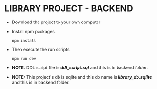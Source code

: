 # LIBRARY PROJECT - BACKEND 

* Download the project to your own computer
* Install npm packages
  
  `npm install`

* Then execute the run scripts

  `npm run dev`

* **NOTE:** DDL script file is ***ddl_script.sql*** and this is in backend folder. 

* **NOTE:** This project's db is sqlite and this db name is ***library_db.sqlite*** and this is in backend folder. 
